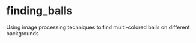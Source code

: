 # finding_balls
Using image processing techniques to find multi-colored balls on different backgrounds
